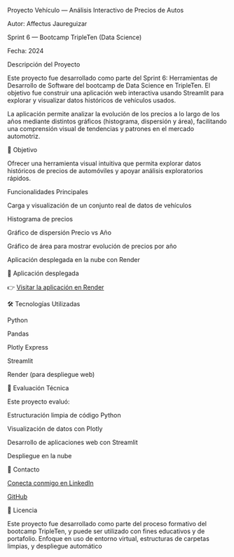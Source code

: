 Proyecto Vehículo — Análisis Interactivo de Precios de Autos

Autor: Affectus Jaureguizar

Sprint 6 — Bootcamp TripleTen (Data Science)

Fecha: 2024

Descripción del Proyecto

Este proyecto fue desarrollado como parte del Sprint 6: Herramientas de Desarrollo de Software del bootcamp de Data Science en TripleTen. El objetivo fue construir una aplicación web interactiva usando Streamlit para explorar y visualizar datos históricos de vehículos usados.

La aplicación permite analizar la evolución de los precios a lo largo de los años mediante distintos gráficos (histograma, dispersión y área), facilitando una comprensión visual de tendencias y patrones en el mercado automotriz.

🎯 Objetivo

Ofrecer una herramienta visual intuitiva que permita explorar datos históricos de precios de automóviles y apoyar análisis exploratorios rápidos.

Funcionalidades Principales

Carga y visualización de un conjunto real de datos de vehículos

Histograma de precios

Gráfico de dispersión Precio vs Año

Gráfico de área para mostrar evolución de precios por año

Aplicación desplegada en la nube con Render

🚀 Aplicación desplegada

👉 [Visitar la aplicación en Render](https://proyecto-vehiculo.onrender.com/)

🛠 Tecnologías Utilizadas

Python

Pandas

Plotly Express

Streamlit

Render (para despliegue web)

📌 Evaluación Técnica

Este proyecto evaluó:

Estructuración limpia de código Python

Visualización de datos con Plotly

Desarrollo de aplicaciones web con Streamlit

Despliegue en la nube

📩 Contacto

[Conecta conmigo en LinkedIn](https://www.linkedin.com/in/affectusjaureguizar)

[GitHub](https://github.com/affec-ds)

📝 Licencia

Este proyecto fue desarrollado como parte del proceso formativo del bootcamp TripleTen, y puede ser utilizado con fines educativos y de portafolio.
Enfoque en uso de entorno virtual, estructuras de carpetas limpias, y despliegue automático 
